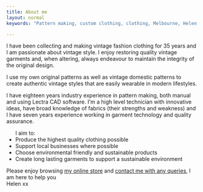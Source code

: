 ```yaml
---
title: About me
layout: normal
keywords: "Pattern making, custom clothing, clothing, Melbourne, Helen Aldred, design 1920s, 1930s, art deco"

---
```

<div class="container justify-content-center">
<div class="row">
<div class="col">
<p>
I have been collecting and making vintage fashion clothing for 35 years and I am passionate about vintage style.  I enjoy restoring quality vintage garments and, when altering, always endeavour to maintain the integrity of the original design.
</p>
<p>
I use my own original patterns as well as vintage domestic patterns to create authentic vintage styles that are easily wearable in modern lifestyles.</p>
<p>
I have eighteen years industry experience in pattern making, both manual and using Lectra CAD software.  I'm a high level technician with innovative ideas, have broad knowledge of fabrics (their strengths and weakness) and I have seven years experience working in garment technology and quality assurance. 
</p>
<ul>I aim to:
<li> Produce the highest quality clothing possible</li>
<li> Support local businesses where possible</li>
<li> Choose environmental friendly and sustainable products</li>
<li> Create long lasting garments to support a sustainable environment</li>
</ul>
<p>Please enjoy browsing <a href="{{"shop" | relative_url}}">my online store</a> and <a href="{{"contact" | relative_url}}">contact me with any queries</a>, I am here to help you<br/>
Helen xx
</p>
</div><!-- end outer col -->
</div><!-- end outer row -->
</div><!-- end container -->

